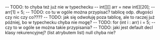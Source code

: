 -- TODO: to chyba też już nie w typechecku
-- int[][] arr = new int[][20];
-- arr[1] = 5; -- TODO: co tu w ogóle można przypisać? tablicę odp. długości czy nic czy co????
-- TODO: jak się odwołuję poza tablicę, ale to raczej już później, bo w typechecku chyba nie mogę?
-- TODO: for (int i : arr) i = 5; -- czy to w ogóle se można takie przypisania?
-- TODO: jaki jest default decl klasy rekurencyjnej? (list atrybutem list) null chyba nie?
